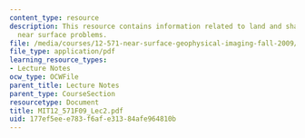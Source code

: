 ```yaml
---
content_type: resource
description: This resource contains information related to land and shallow marine
  near surface problems.
file: /media/courses/12-571-near-surface-geophysical-imaging-fall-2009/177ef5eee783f6afe31384afe964810b_MIT12_571F09_Lec2.pdf
file_type: application/pdf
learning_resource_types:
- Lecture Notes
ocw_type: OCWFile
parent_title: Lecture Notes
parent_type: CourseSection
resourcetype: Document
title: MIT12_571F09_Lec2.pdf
uid: 177ef5ee-e783-f6af-e313-84afe964810b
---
```

